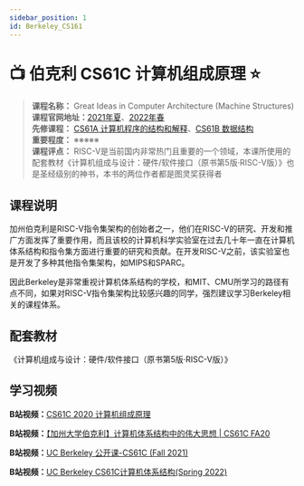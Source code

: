 ```yaml
---
sidebar_position: 1
id: Berkeley_CS161 
---
```


# 📺  伯克利 CS61C 计算机组成原理 ⭐️

>**课程名称：** Great Ideas in Computer Architecture (Machine Structures)  
**课程官网地址：**[2021年夏](https://inst.eecs.berkeley.edu/~cs61c/su21/)、[2022年春](https://cs61c.org/sp22/)  
**先修课程：** [CS61A 计算机程序的结构和解释](https://hackway.org/docs/cs/freshman/first/cs61a)、[CS61B 数据结构](https://hackway.org/docs/cs/freshman/datastructure/cs61b)  
**重要程度：** ※※※※※   
**课程评点：** RISC-V是当前国内非常热门且重要的一个领域，本课所使用的配套教材《计算机组成与设计：硬件/软件接口（原书第5版·RISC-V版）》也是圣经级别的神书，本书的两位作者都是图灵奖获得者  

## 课程说明
加州伯克利是RISC-V指令集架构的创始者之一，他们在RISC-V的研究、开发和推广方面发挥了重要作用，而且该校的计算机科学实验室在过去几十年一直在计算机体系结构和指令集方面进行重要的研究和贡献。在开发RISC-V之前，该实验室也是开发了多种其他指令集架构，如MIPS和SPARC。

因此Berkeley是非常重视计算机体系结构的学校，和MIT、CMU所学习的路径有点不同，如果对RISC-V指令集架构比较感兴趣的同学，强烈建议学习Berkeley相关的课程体系。

## 配套教材


《计算机组成与设计：硬件/软件接口（原书第5版·RISC-V版）》

## 学习视频

**B站视频：**[CS61C 2020 计算机组成原理](https://www.bilibili.com/video/BV1fC4y147iZ)

**B站视频：**[【加州大学伯克利】计算机体系结构中的伟大思想 | CS61C FA20](https://www.bilibili.com/video/BV1km4y1B747)

**B站视频：**[UC Berkeley 公开课-CS61C (Fall 2021)](https://www.bilibili.com/video/BV1Lu411X7u7)

**B站视频：**[UC Berkeley CS61C计算机体系结构(Spring 2022)](https://www.bilibili.com/video/BV15W4y1S7Lc)







